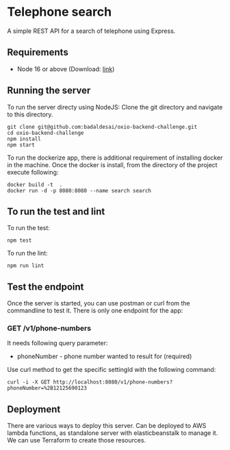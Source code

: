 # Telephone search
A simple REST API for a search of telephone using Express.

## Requirements
- Node 16 or above (Download: [link](https://nodejs.org/en/download))

## Running the server

To run the server directy using NodeJS:
Clone the git directory and navigate to this directory.

```
git clone git@github.com:badaldesai/oxio-backend-challenge.git
cd oxio-backend-challenge
npm install
npm start
```

To run the dockerize app, there is additional requirement of installing docker in the machine. Once the docker is install, from the directory of the project execute following:

```
docker build -t  .
docker run -d -p 8080:8080 --name search search
```

## To run the test and lint

To run the test:

```
npm test
```

To run the lint:

```
npm run lint
```

## Test the endpoint
Once the server is started, you can use postman or curl from the commandline to test it. There is only one endpoint for the app:

### GET /v1/phone-numbers
It needs following query parameter: 

- phoneNumber - phone number wanted to result for (required)

Use curl method to get the specific settingId with the following command:
```
curl -i -X GET http://localhost:8080/v1/phone-numbers?phoneNumber=%2B12125690123
```

## Deployment
There are various ways to deploy this server. Can be deployed to AWS lambda functions, as standalone server with elasticbeanstalk to manage it. We can use Terraform to create those resources.